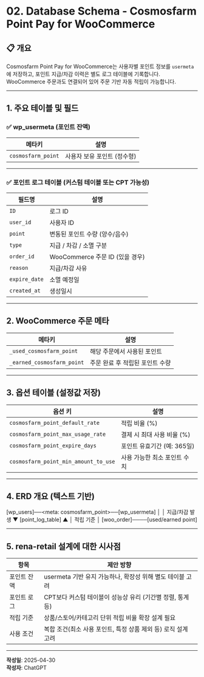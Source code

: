 # 02. Database Schema - Cosmosfarm Point Pay for WooCommerce

## 📋 개요

Cosmosfarm Point Pay for WooCommerce는 사용자별 포인트 정보를 `usermeta`에 저장하고, 포인트 지급/차감 이력은 별도 로그 테이블에 기록합니다. WooCommerce 주문과도 연결되어 있어 주문 기반 자동 적립이 가능합니다.

---

## 1. 주요 테이블 및 필드

### ✅ wp_usermeta (포인트 잔액)

| 메타키 | 설명 |
|--------|------|
| `cosmosfarm_point` | 사용자 보유 포인트 (정수형) |

---

### ✅ 포인트 로그 테이블 (커스텀 테이블 또는 CPT 가능성)

| 필드명 | 설명 |
|--------|------|
| `ID` | 로그 ID |
| `user_id` | 사용자 ID |
| `point` | 변동된 포인트 수량 (양수/음수) |
| `type` | 지급 / 차감 / 소멸 구분 |
| `order_id` | WooCommerce 주문 ID (있을 경우) |
| `reason` | 지급/차감 사유 |
| `expire_date` | 소멸 예정일 |
| `created_at` | 생성일시 |

---

## 2. WooCommerce 주문 메타

| 메타키 | 설명 |
|--------|------|
| `_used_cosmosfarm_point` | 해당 주문에서 사용된 포인트 |
| `_earned_cosmosfarm_point` | 주문 완료 후 적립된 포인트 수량 |

---

## 3. 옵션 테이블 (설정값 저장)

| 옵션 키 | 설명 |
|---------|------|
| `cosmosfarm_point_default_rate` | 적립 비율 (%) |
| `cosmosfarm_point_max_usage_rate` | 결제 시 최대 사용 비율 (%) |
| `cosmosfarm_point_expire_days` | 포인트 유효기간 (예: 365일) |
| `cosmosfarm_point_min_amount_to_use` | 사용 가능한 최소 포인트 수치 |

---

## 4. ERD 개요 (텍스트 기반)
[wp_users]──<meta: cosmosfarm_point>──[wp_usermeta] │ │ 지급/차감 발생 ▼ [point_log_table] ▲ │ 적립 기준 │ [woo_order]──<postmeta>──[used/earned point]


---

## 5. rena-retail 설계에 대한 시사점

| 항목 | 제안 방향 |
|------|-----------|
| 포인트 잔액 | usermeta 기반 유지 가능하나, 확장성 위해 별도 테이블 고려 |
| 포인트 로그 | CPT보다 커스텀 테이블이 성능상 유리 (기간별 정렬, 통계 등) |
| 적립 기준 | 상품/스토어/카테고리 단위 적립 비율 확장 설계 필요 |
| 사용 조건 | 복합 조건(최소 사용 포인트, 특정 상품 제외 등) 로직 설계 고려 |

---

**작성일**: 2025-04-30  
**작성자**: ChatGPT

